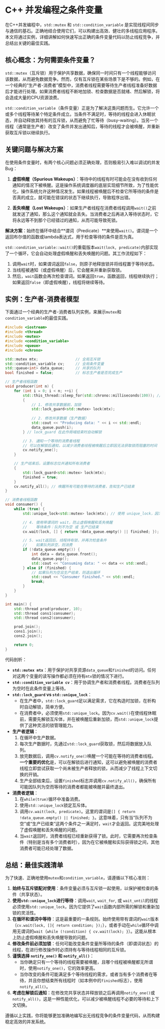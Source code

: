 # C++ 并发编程之条件变量

在C++并发编程中，`std::mutex` 和 `std::condition_variable` 是实现线程间同步与通信的基石。正确地结合使用它们，可以构建出高效、健壮的多线程应用程序。本文将通过实例，详细讲解如何快速写出正确的条件变量代码以防止线程竞争，并总结出关键的最佳实践。

## 核心概念：为何需要条件变量？

`std::mutex`（互斥锁）用于保护共享数据，确保同一时间只有一个线程能够访问该数据，从而避免数据竞争。然而，仅有互斥锁在某些场景下是不够的。例如，在一个经典的“生产者-消费者”模型中，消费者线程需要等待生产者线程准备好数据后才能进行处理。如果消费者线程不断地加锁、检查数据是否就绪、然后解锁，将会造成大量的CPU资源浪费。

`std::condition_variable`（条件变量）正是为了解决这类问题而生。它允许一个或多个线程等待某个特定条件成立。当条件不满足时，等待的线程会进入休眠状态，并自动释放其持有的互斥锁，从而避免了忙等待（busy-waiting）。当另一个线程（通常是生产者）改变了条件并发出通知后，等待的线程才会被唤醒，并重新获取互斥锁以继续执行。

## 关键问题与解决方案

在使用条件变量时，有两个核心问题必须正确处理，否则极易引入难以调试的并发Bug：

1. **虚假唤醒（Spurious Wakeups）**：等待中的线程有时可能会在没有收到任何通知的情况下被唤醒。这是操作系统调度器的底层实现细节所致，为了性能优化，操作系统允许这种情况发生。如果线程被唤醒后不检查它所等待的条件是否真的成立，就可能在错误的状态下继续执行，导致程序出错。

2. **丢失唤醒（Lost Wakeups）**：如果生产者线程在消费者线程调用`wait()`之前就发送了通知，那么这个通知就会丢失。当消费者之后再进入等待状态时，它将永远等不到那个已经错过的通知，从而可能导致死锁。

**解决方案**：始终在循环中结合**谓词（Predicate）**来使用`wait()`。谓词是一个返回布尔值的函数或lambda表达式，用于检查等待的条件是否为真。

`std::condition_variable::wait()`的重载版本`wait(lock, predicate)`内部实现了一个循环，它会自动处理虚假唤醒和丢失唤醒的问题。其工作流程如下：

1. 调用`wait`时，如果谓词返回`false`，则原子地释放锁并将线程置于等待状态。
2. 当线程被通知（或虚假唤醒）后，它会醒来并重新获取锁。
3. 然后，`wait`函数会再次检查谓词。如果返回`true`，函数返回，线程继续执行；如果返回`false`（即虚假唤醒），线程将继续等待。

## 实例：生产者-消费者模型

下面通过一个经典的生产者-消费者队列实例，来展示`mutex`和`condition_variable`的最佳实践。

```cpp
#include <iostream>
#include <thread>
#include <mutex>
#include <condition_variable>
#include <queue>
#include <chrono>

std::mutex mtx;                 // 全局互斥锁
std::condition_variable cv;     // 全局条件变量
std::queue<int> data_queue;     // 共享的队列
bool finished = false;          // 标志生产者是否完成生产

// 生产者线程函数
void producer(int n) {
    for (int i = 0; i < n; ++i) {
        std::this_thread::sleep_for(std::chrono::milliseconds(100)); // 模拟生产耗时
        {
            // 1. 修改共享数据前，加锁
            std::lock_guard<std::mutex> lock(mtx);
            
            // 2. 修改共享数据（生产数据）
            std::cout << "Producing data: " << i << std::endl;
            data_queue.push(i);
        } // lock_guard 在此作用域结束时自动解锁

        // 3. 通知一个等待的消费者线程
        // 可以在解锁后通知，以减少消费者线程被唤醒后立即因无法获取锁而阻塞的时间
        cv.notify_one(); 
    }

    // 生产结束后，设置标志位并通知所有消费者
    {
        std::lock_guard<std::mutex> lock(mtx);
        finished = true;
    }
    cv.notify_all(); // 唤醒所有可能在等待的消费者，告知生产已结束
}

// 消费者线程函数
void consumer() {
    while (true) {
        std::unique_lock<std::mutex> lock(mtx); // 使用 unique_lock，因为它能与条件变量协作

        // 4. 使用带谓词的 wait，防止虚假唤醒和丢失唤醒
        //    等待条件：队列不为空 或 生产已结束
        cv.wait(lock, [] { return !data_queue.empty() || finished; });

        // 5. wait返回后，线程持有锁，并再次检查条件
        //    如果队列非空，则消费
        if (!data_queue.empty()) {
            int data = data_queue.front();
            data_queue.pop();
            std::cout << "Consuming data: " << data << std::endl;
        } else if (finished) {
            // 如果队列为空且生产结束，则退出循环
            std::cout << "Consumer finished." << std::endl;
            break;
        }
    }
}

int main() {
    std::thread prod(producer, 10);
    std::thread cons1(consumer);
    std::thread cons2(consumer);

    prod.join();
    cons1.join();
    cons2.join();

    return 0;
}
```

代码剖析：

* **`std::mutex mtx`**：用于保护对共享资源`data_queue`和`finished`的访问。任何对这两个变量的读写操作都必须在持有`mtx`锁的情况下进行。
* **`std::condition_variable cv`**：用于协调生产者和消费者线程。消费者在队列为空时在此条件变量上等待。
* **`std::lock_guard` vs `std::unique_lock`**：
    * 在生产者中，`std::lock_guard`足以满足需求，它在构造时加锁，在析构时自动解锁，简单方便。
    * 在消费者中，必须使用`std::unique_lock`。因为`cv.wait()`在使线程休眠前，需要先解锁互斥体，并在被唤醒后重新加锁，而`std::unique_lock`提供了这种灵活的锁管理能力。
* **生产者逻辑**：
    1. 在循环中生产数据。
    2. 每次生产数据时，先通过`std::lock_guard`获取锁，然后将数据放入队列。
    3. 放完数据后，调用`cv.notify_one()`唤醒一个可能在等待的消费者线程。**一个重要的优化**是，可以在解锁后进行通知，这可以避免被唤醒的消费者线程立即尝试获取一个尚未被生产者释放的锁，从而减少了线程上下文切换的开销。
    4. 生产全部结束后，设置`finished`标志并调用`cv.notify_all()`，确保所有可能因队列为空而等待的消费者都能被唤醒并最终退出。
* **消费者逻辑**：
    1. 在`while(true)`循环中准备消费。
    2. 使用`std::unique_lock`锁定互斥体。
    3. 调用`cv.wait(lock, predicate)`。这里的谓词是`[] { return !data_queue.empty() || finished; }`。这意味着，只有当“队列不为空”或“生产已结束”这两个条件之一满足时，`wait`才会返回。这完美地处理了虚假唤醒和丢失唤醒的问题。
    4. 当`wait`返回时，消费者线程已经重新获得了锁。此时，它需要再次检查条件（特别是当有多个消费者时），因为在它被唤醒和实际获得锁之间，其他消费者可能已经处理了数据。

## 总结：最佳实践清单

为了快速、正确地使用`mutex`和`condition_variable`，请遵循以下核心准则：

1. **始终与互斥锁配对使用**：条件变量必须与互斥锁一起使用，以保护被检查的条件（共享状态）。
2. **使用`std::unique_lock`进行等待**：调用`wait`, `wait_for`, 或 `wait_until`的线程必须使用`std::unique_lock`，因为它提供了`wait`函数内部所需的解锁和重新加锁的灵活性。
3. **在循环和谓词中等待**：这是最重要的一条规则。始终使用带有谓词的`wait`版本（`cv.wait(lock, []{ return condition; });`），或者手动在`while`循环中调用无谓词的`wait`（`while (!condition) { cv.wait(lock); }`）。这能从根本上防止虚假唤醒和丢失唤醒导致的问题。
4. **修改条件前必须加锁**：任何可能改变条件变量所等待的条件（即谓词状态）的线程，在进行修改操作时必须持有与等待线程相同的互斥锁。
5. **谨慎选择 `notify_one()` 和 `notify_all()`**：
    * 当你确定只有一个等待的线程需要被唤醒，且哪个线程被唤醒都无所谓时，使用`notify_one()`，它的效率更高。
    * 当你改变的条件可能满足多个等待线程的需求，或者当有多个消费者在等待，并且你想结束所有线程时（如本例中的`finished`标志），使用`notify_all()`。
6. **考虑在解锁后通知**：在修改完共享状态并释放锁之后再调用`notify_one()`或`notify_all()`，这是一种性能优化，可以减少被唤醒线程不必要的等待和上下文切换。

遵循以上实践，你将能够更加准确地编写出无线程竞争的条件变量代码，从而构建稳定高效的并发系统。
